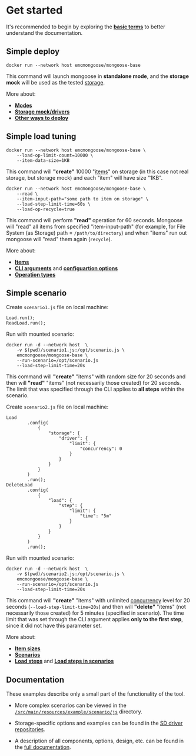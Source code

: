 # Get started 

It's recommended to begin by exploring the **[basic terms](../design/architecture#1-basic-terms)** to better understand the documentation.

## Simple deploy

```
docker run --network host emcmongoose/mongoose-base
```

This command will launch mongoose in **standalone mode**, and the **storage mock** will be used as the tested [storage](../design/architecture#1-basic-terms).

More about:
* **[Modes](../design/modes)**
* **[Storage mock/drivers](../design/architecture#21-storage-driver)**
* **[Other ways to deploy](../deployment)**

## Simple load tuning

```
docker run --network host emcmongoose/mongoose-base \
    --load-op-limit-count=10000 \
    --item-data-size=1KB
```

This command will **"create"** 10000 "[items](../design/architecture#1-basic-terms)" on storage (in this case not real storage, but storage mock) and each "item" will have size "1KB".

```
docker run --network host emcmongoose/mongoose-base \
    --read \
    --item-input-path="some path to item on storage" \
    --load-step-limit-time=60s \
    --load-op-recycle=true
```

This command will perform **"read"** operation for 60 seconds. Mongoose will "read" all items from specified "item-input-path" (for example, for File System (as Storage) path = `/path/to/directory`) and when "items" run out mongoose will "read" them again (`recycle`).

More about:
* **[Items](../usage/item)**
* **[CLI arguments](../usage/input/cli)** and **[configuartion options](../usage/input/configuration)**
* **[Operation types](../usage/load/operations/types)**

## Simple scenario

Create `scenario1.js` file on local machine:
```
Load.run();
ReadLoad.run();
```
Run with mounted scenario:
```
docker run -d --network host  \
    -v $(pwd)/scenario1.js:/opt/scenario.js \
    emcmongoose/mongoose-base \
    --run-scenario=/opt/scenario.js
    --load-step-limit-time=20s
```

This command will **"create"** "items" with random size for 20 seconds and then will **"read"** "items" (not necessarily those created) for 20 seconds. The limit that was specified through the CLI applies to **all steps** within the scenario.


Create `scenario2.js` file on local machine:
```
Load
		.config(
			{
				"storage": {
					"driver": {
						"limit": {
							"concurrency": 0
						}
					}
				}
			}
		)
		.run();
DeleteLoad
		.config(
			{
				"load": {
					"step": {
						"limit": {
							"time": "5m"
						}
					}
				}
			}
		)
		.run();
```
Run with mounted scenario:
```
docker run -d --network host  \
    -v $(pwd)/scenario2.js:/opt/scenario.js \
    emcmongoose/mongoose-base \
    --run-scenario=/opt/scenario.js
    --load-step-limit-time=20s
```

This command will **"create"** "items" with unlimited [concurrency]() level for 20 seconds (`--load-step-limit-time=20s`) and then will **"delete"** "items" (not necessarily those created) for 5 minutes (specified in scenario). The time limit that was set through the CLI argument applies **only to the first step**, since it did not have this parameter set.

More about:
* **[Item sizes](../usage/item/types#11-size)**
* **[Scenarios](../usage/input/scenarios)**
* **[Load steps](../usage/load/steps)** and **[Load steps in scenarios](../usage/input/scenarios#21-load-step)**

## Documentation

These examples describe only a small part of the functionality of the tool.

* More complex scenarios can be viewed in the [`/src/main/resources/example/scenario/js`](/src/main/resources/example/scenario/js) directory.

* Storage-specific options and examples can be found in the [SD driver repositories](https://github.com/emc-mongoose/mongoose#bundle-contents).

* A description of all components, options, design, etc. can be found in the [full documentation](/doc#documentation).
